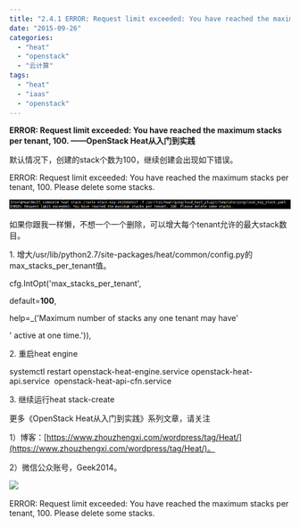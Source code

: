```yaml
---
title: "2.4.1 ERROR: Request limit exceeded: You have reached the maximum stacks per tenant, 100.  --  OpenStack Heat从入门到实践"
date: "2015-09-26"
categories: 
  - "heat"
  - "openstack"
  - "云计算"
tags: 
  - "heat"
  - "iaas"
  - "openstack"
---
```


**ERROR: Request limit exceeded: You have reached the maximum stacks per tenant, 100. ——OpenStack Heat从入门到实践**

默认情况下，创建的stack个数为100，继续创建会出现如下错误。

ERROR: Request limit exceeded: You have reached the maximum stacks per tenant, 100. Please delete some stacks.

![](images/1443274900.png)

如果你跟我一样懒，不想一个一个删除，可以增大每个tenant允许的最大stack数目。

1\. 增大/usr/lib/python2.7/site-packages/heat/common/config.py的max\_stacks\_per\_tenant值。

 cfg.IntOpt('max\_stacks\_per\_tenant',

 default=**100**,

 help=\_('Maximum number of stacks any one tenant may have'

 ' active at one time.')),

2\. 重启heat engine

systemctl restart openstack-heat-engine.service openstack-heat-api.service  openstack-heat-api-cfn.service

3\. 继续运行heat stack-create

更多《OpenStack Heat从入门到实践》系列文章，请关注

1）博客：[https://www.zhouzhengxi.com/wordpress/tag/Heat/](https://www.zhouzhengxi.com/wordpress/tag/Heat/)。

2）微信公众账号，Geek2014。

![](http://mmbiz.qpic.cn/mmbiz/AZ37fib0QltEAJAG0jb8ic7QmjxymctPGm5ll6l5wmX4icfaDnsFUPwJ4Gh7hIb7PcHsQLJicMwSlPqbWGaMAfKFYA/640?wx_fmt=jpeg&amp;wxfrom=5&amp;tp=webp&amp;wx_lazy=1)

ERROR: Request limit exceeded: You have reached the maximum stacks per tenant, 100. Please delete some stacks.
